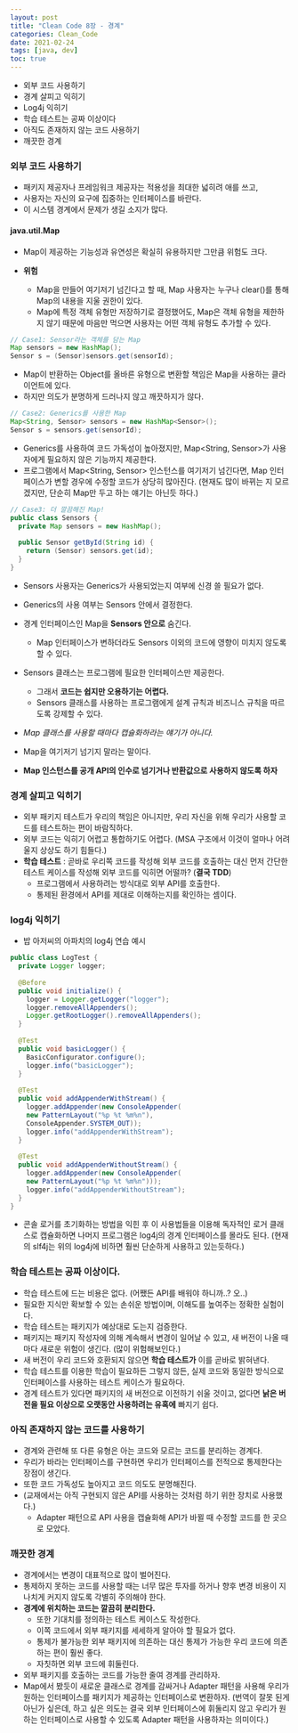 ```yaml
---
layout: post
title: "Clean Code 8장 - 경계"
categories: Clean_Code
date: 2021-02-24
tags: [java, dev]
toc: true
---
```



- 외부 코드 사용하기
- 경계 살피고 익히기
- Log4j 익히기
- 학습 테스트는 공짜 이상이다
- 아직도 존재하지 않는 코드 사용하기
- 깨끗한 경계



### 외부 코드 사용하기

- 패키지 제공자나 프레임워크 제공자는 적용성을 최대한 넓히려 애를 쓰고,
- 사용자는 자신의 요구에 집중하는 인터페이스를 바란다.
- 이 시스템 경계에서 문제가 생길 소지가 많다.



#### java.util.Map

- Map이 제공하는 기능성과 유연성은 확실히 유용하지만 그만큼 위험도 크다.

- **위험**

  - Map을 만들어 여기저기 넘긴다고 할 때, Map 사용자는 누구나 clear()를 통해 Map의 내용을 지울 권한이 있다.
  - Map에 특정 객체 유형만 저장하기로 결정했어도, Map은 객체 유형을 제한하지 않기 때문에 마음만 먹으면 사용자는 어떤 객체 유형도 추가할 수 있다.

  

```java
// Case1: Sensor라는 객체를 담는 Map
Map sensors = new HashMap();
Sensor s = (Sensor)sensors.get(sensorId);
```

- Map이 반환하는 Object를 올바른 유형으로 변환할 책임은 Map을 사용하는 클라이언트에 있다.
- 하지만 의도가 분명하게 드러나지 않고 깨끗하지가 않다.



```java
// Case2: Generics를 사용한 Map
Map<String, Sensor> sensors = new HashMap<Sensor>();
Sensor s = sensors.get(sensorId);
```

- Generics를 사용하여 코드 가독성이 높아졌지만, Map<String, Sensor>가 사용자에게 필요하지 않은 기능까지 제공한다.
- 프로그램에서 Map<String, Sensor> 인스턴스를 여기저기 넘긴다면, Map 인터페이스가 변할 경우에 수정할 코드가 상당히 많아진다. (현재도 많이 바뀌는 지 모르겠지만, 단순히 Map만 두고 하는 얘기는 아닌듯 하다.)



```java
// Case3: 더 깔끔해진 Map!
public class Sensors {
  private Map sensors = new HashMap();
  
  public Sensor getById(String id) {
    return (Sensor) sensors.get(id);
  }
}
```

- Sensors 사용자는 Generics가 사용되었는지 여부에 신경 쓸 필요가 없다.
- Generics의 사용 여부는 Sensors 안에서 결정한다.
- 경계 인터페이스인 Map을 **Sensors 안으로** 숨긴다.
  - Map 인터페이스가 변하더라도 Sensors 이외의 코드에 영향이 미치지 않도록 할 수 있다.
- Sensors 클래스는 프로그램에 필요한 인터페이스만 제공한다.
  - 그래서 **코드는 쉽지만 오용하기는 어렵다.**
  - Sensors 클래스를 사용하는 프로그램에게 설계 규칙과 비즈니스 규칙을 따르도록 강제할 수 있다.
- *Map 클래스를 사용할 때마다 캡슐화하라는 얘기가 아니다.*
- Map을 여기저기 넘기지 말라는 말이다.

- **Map 인스턴스를 공개 API의 인수로 넘기거나 반환값으로 사용하지 않도록 하자**



### 경계 살피고 익히기

- 외부 패키지 테스트가 우리의 책임은 아니지만, 우리 자신을 위해 우리가 사용할 코드를 테스트하는 편이 바람직하다.
- 외부 코드는 익히기 어렵고 통합하기도 어렵다. (MSA 구조에서 이것이 얼마나 어려울지 상상도 하기 힘들다.)
- **학습 테스트** : 곧바로 우리쪽 코드를 작성해 외부 코드를 호출하는 대신 먼저 간단한 테스트 케이스를 작성해 외부 코드를 익히면 어떨까? (**결국 TDD**)
  - 프로그램에서 사용하려는 방식대로 외부 API를 호출한다.
  - 통제된 환경에서 API를 제대로 이해하는지를 확인하는 셈이다.



### log4j 익히기

- 밥 아저씨의 아파치의 log4j 연습 예시

```java
public class LogTest {
  private Logger logger;
  
  @Before
  public void initialize() {
    logger = Logger.getLogger("logger");
    logger.removeAllAppenders();
    Logger.getRootLogger().removeAllAppenders();
  }
  
  @Test
  public void basicLogger() {
    BasicConfigurator.configure();
    logger.info("basicLogger");
  }
  
  @Test
  public void addAppenderWithStream() {
    logger.addAppender(new ConsoleAppender(
    new PatternLayout("%p %t %m%n"),
    ConsoleAppender.SYSTEM_OUT));
    logger.info("addAppenderWithStream");
  }
  
  @Test
  public void addAppenderWithoutStream() {
    logger.addAppender(new ConsoleAppender(
    new PatternLayout("%p %t %m%n")));
    logger.info("addAppenderWithoutStream");
  }
}
```

- 콘솔 로거를 초기화하는 방법을 익힌 후 이 사용법들을 이용해 독자적인 로거 클래스로 캡슐화하면 나머지 프로그램은 log4j의 경계 인터페이스를 몰라도 된다. (현재의 slf4j는 위의 log4j에 비하면 훨씬 단순하게 사용하고 있는듯하다.)



### 학습 테스트는 공짜 이상이다.

- 학습 테스트에 드는 비용은 없다. (어쨌든 API를 배워야 하니까..? 오..)
- 필요한 지식만 확보할 수 있는 손쉬운 방법이며, 이해도를 높여주는 정확한 실험이다.
- 학습 테스트는 패키지가 예상대로 도는지 검증한다.
- 패키지는 패키지 작성자에 의해 계속해서 변경이 일어날 수 있고, 새 버전이 나올 때마다 새로운 위험이 생긴다. (많이 위험해보인다.)
- 새 버전이 우리 코드와 호환되지 않으면 **학습 테스트가** 이를 곧바로 밝혀낸다.
- 학습 테스트를 이용한 학습이 필요하든 그렇지 않든, 실제 코드와 동일한 방식으로 인터페이스를 사용하는 테스트 케이스가 필요하다.
- 경계 테스트가 있다면 패키지의 새 버전으로 이전하기 쉬울 것이고, 없다면 **낡은 버전을 필요 이상으로 오랫동안 사용하려는 유혹에** 빠지기 쉽다.



### 아직 존재하지 않는 코드를 사용하기

- 경계와 관련해 또 다른 유형은 아는 코드와 모르는 코드를 분리하는 경계다.
- 우리가 바라는 인터페이스를 구현하면 우리가 인터페이스를 전적으로 통제한다는 장점이 생긴다.
- 또한 코드 가독성도 높아지고 코드 의도도 분명해진다.
- (교재에서는 아직 구현되지 않은 API를 사용하는 것처럼 하기 위한 장치로 사용했다.)
  - Adapter 패턴으로 API 사용을 캡슐화해 API가 바뀔 때 수정할 코드를 한 곳으로 모았다. 



### 깨끗한 경계

- 경계에서는 변경이 대표적으로 많이 벌어진다.
- 통제하지 못하는 코드를 사용할 때는 너무 많은 투자를 하거나 향후 변경 비용이 지나치게 커지지 않도록 각별히 주의해야 한다.
- **경계에 위치하는 코드는 깔끔히 분리한다.**
  - 또한 기대치를 정의하는 테스트 케이스도 작성한다.
  - 이쪽 코드에서 외부 패키지를 세세하게 알아야 할 필요가 없다.
  - 통제가 불가능한 외부 패키지에 의존하는 대신 통제가 가능한 우리 코드에 의존하는 편이 훨씬 좋다.
  - 자칫하면 외부 코드에 휘둘린다.
- 외부 패키지를 호출하는 코드를 가능한 줄여 경계를 관리하자.
- Map에서 봤듯이 새로운 클래스로 경계를 감싸거나 Adapter 패턴을 사용해 우리가 원하는 인터페이스를 패키지가 제공하는 인터페이스로 변환하자. (번역이 잘못 된게 아닌가 싶은데, 하고 싶은 의도는 결국 외부 인터페이스에 휘둘리지 않고 우리가 원하는 인터페이스로 사용할 수 있도록 Adapter 패턴을 사용하자는 의미이다.)

